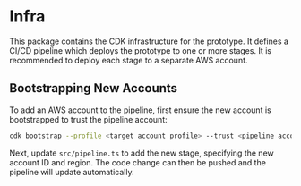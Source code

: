 # Infra

This package contains the CDK infrastructure for the prototype. It defines a CI/CD pipeline which deploys the prototype
to one or more stages. It is recommended to deploy each stage to a separate AWS account.

## Bootstrapping New Accounts

To add an AWS account to the pipeline, first ensure the new account is bootstrapped to trust the pipeline account:

```bash
cdk bootstrap --profile <target account profile> --trust <pipeline account id> --cloudformation-execution-policies arn:aws:iam::aws:policy/AdministratorAccess
```

Next, update `src/pipeline.ts` to add the new stage, specifying the new account ID and region. The code change can then
be pushed and the pipeline will update automatically.
